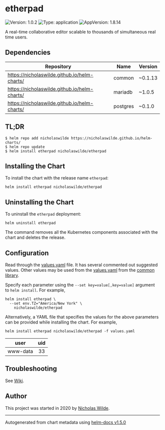 # etherpad

![Version: 1.0.2](https://img.shields.io/badge/Version-1.0.2-informational?style=flat-square) ![Type: application](https://img.shields.io/badge/Type-application-informational?style=flat-square) ![AppVersion: 1.8.14](https://img.shields.io/badge/AppVersion-1.8.14-informational?style=flat-square)

A real-time collaborative editor scalable to thousands of simultaneous real time users.

## Dependencies

| Repository | Name | Version |
|------------|------|---------|
| https://nicholaswilde.github.io/helm-charts/ | common | ~0.1.13 |
| https://nicholaswilde.github.io/helm-charts/ | mariadb | ~1.0.5 |
| https://nicholaswilde.github.io/helm-charts/ | postgres | ~0.1.0 |

## TL;DR
```console
$ helm repo add nicholaswilde https://nicholaswilde.github.io/helm-charts/
$ helm repo update
$ helm install etherpad nicholaswilde/etherpad
```

## Installing the Chart
To install the chart with the release name `etherpad`:
```console
helm install etherpad nicholaswilde/etherpad
```

## Uninstalling the Chart
To uninstall the `etherpad` deployment:
```console
helm uninstall etherpad
```
The command removes all the Kubernetes components associated with the chart and deletes the release.

## Configuration

Read through the [values.yaml](./values.yaml) file. It has several commented out suggested values.
Other values may be used from the [values.yaml](../common/values.yaml) from the [common library](../common).

Specify each parameter using the `--set key=value[,key=value]` argument to `helm install`. For example,
```console
helm install etherpad \
  --set env.TZ="America/New York" \
    nicholaswilde/etherpad
```

Alternatively, a YAML file that specifies the values for the above parameters can be provided while installing the chart.
For example,
```console
helm install etherpad nicholaswilde/etherpad -f values.yaml
```

|   user   | uid |
|:--------:|:---:|
| www-data |  33 |

## Troubleshooting
See [Wiki](https://github.com/nicholaswilde/helm-charts/wiki/Troubleshooting).

## Author
This project was started in 2020 by [Nicholas Wilde](https://github.com/nicholaswilde).

----------------------------------------------
Autogenerated from chart metadata using [helm-docs v1.5.0](https://github.com/norwoodj/helm-docs/releases/v1.5.0)
